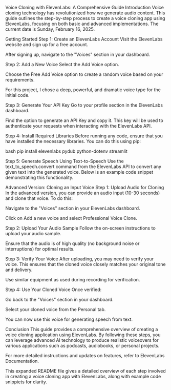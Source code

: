 Voice Cloning with ElevenLabs: A Comprehensive Guide
Introduction
Voice cloning technology has revolutionized how we generate audio content. This guide outlines the step-by-step process to create a voice cloning app using ElevenLabs, focusing on both basic and advanced implementations. The current date is Sunday, February 16, 2025.

Getting Started
Step 1: Create an ElevenLabs Account
Visit the ElevenLabs website and sign up for a free account.

After signing up, navigate to the "Voices" section in your dashboard.

Step 2: Add a New Voice
Select the Add Voice option.

Choose the Free Add Voice option to create a random voice based on your requirements.

For this project, I chose a deep, powerful, and dramatic voice type for the initial code.

Step 3: Generate Your API Key
Go to your profile section in the ElevenLabs dashboard.

Find the option to generate an API Key and copy it. This key will be used to authenticate your requests when interacting with the ElevenLabs API.

Step 4: Install Required Libraries
Before running any code, ensure that you have installed the necessary libraries. You can do this using pip:

bash
pip install elevenlabs pydub python-dotenv streamlit

Step 5: Generate Speech Using Text-to-Speech
Use the text_to_speech.convert command from the ElevenLabs API to convert any given text into the generated voice. Below is an example code snippet demonstrating this functionality.

Advanced Version: Cloning an Input Voice
Step 1: Upload Audio for Cloning
In the advanced version, you can provide an audio input (10-30 seconds) and clone that voice. To do this:

Navigate to the "Voices" section in your ElevenLabs dashboard.

Click on Add a new voice and select Professional Voice Clone.

Step 2: Upload Your Audio Sample
Follow the on-screen instructions to upload your audio sample.

Ensure that the audio is of high quality (no background noise or interruptions) for optimal results.

Step 3: Verify Your Voice
After uploading, you may need to verify your voice. This ensures that the cloned voice closely matches your original tone and delivery.

Use similar equipment as used during recording for verification.

Step 4: Use Your Cloned Voice
Once verified:

Go back to the "Voices" section in your dashboard.

Select your cloned voice from the Personal tab.

You can now use this voice for generating speech from text.

Conclusion
This guide provides a comprehensive overview of creating a voice cloning application using ElevenLabs. By following these steps, you can leverage advanced AI technology to produce realistic voiceovers for various applications such as podcasts, audiobooks, or personal projects.

For more detailed instructions and updates on features, refer to ElevenLabs Documentation.

This expanded README file gives a detailed overview of each step involved in creating a voice cloning app with ElevenLabs, along with example code snippiets for clarity.
